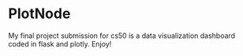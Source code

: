 # PlotNode
 My final project submission for cs50 is a data visualization dashboard coded in flask and plotly. Enjoy!
